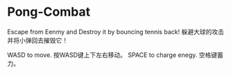 # Pong-Combat
Escape from Eenmy and Destroy it by bouncing tennis back!
躲避大球的攻击并将小弹回去摧毁它！

WASD to move. 
按WASD键上下左右移动。
SPACE to charge enegy. 
空格键蓄力。

